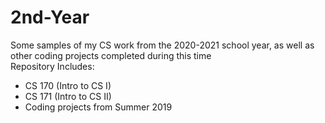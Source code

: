 # 2nd-Year
Some samples of my CS work from the 2020-2021 school year, as well as other coding projects completed during this time
<br> Repository Includes:
- CS 170 (Intro to CS I)
- CS 171 (Intro to CS II)
- Coding projects from Summer 2019
